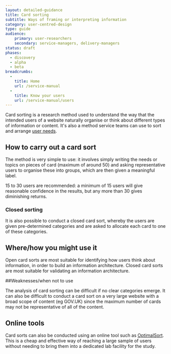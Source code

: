 ```yaml
---
layout: detailed-guidance
title: Card sorting
subtitle: Ways of framing or interpreting information
category: user-centred-design
type: guide
audience:
    primary: user-researchers
    secondary: service-managers, delivery-managers
status: draft
phases:
  - discovery
  - alpha
  - beta
breadcrumbs:
  -
    title: Home
    url: /service-manual
  -
    title: Know your users
    url: /service-manual/users
---
```


Card sorting is a research method used to understand the way that the intended users of a website naturally organise or think about different types of information or content. It's also a method service teams can use to sort and arrange [user needs](/service-manual/user-centred-design/user-needs.html).

## How to carry out a card sort

The method is very simple to use: it involves simply writing the needs or topics on pieces of card (maximum of around 50) and asking representative users to organise these into groups, which are then given a meaningful label.

15 to 30 users are recommended: a minimum of 15 users will give reasonable confidence in the results, but any more than 30 gives diminishing returns.

### Closed sorting

It is also possible to conduct a closed card sort, whereby the users are given pre-determined categories and are asked to allocate each card to one of these categories.

## Where/how you might use it

Open card sorts are most suitable for identifying how users think about information, in order to build an information architecture. Closed card sorts are most suitable for validating an information architecture.

##Weaknesses/when not to use

The analysis of card sorting can be difficult if no clear categories emerge. It can also be difficult to conduct a card sort on a very large website with a broad scope of content (eg GOV.UK) since the maximum number of cards may not be representative of all of the content.

## Online tools

Card sorts can also be conducted using an online tool such as [OptimalSort](http://www.optimalworkshop.com/optimalsort.htm). This is a cheap and effective way of reaching a large sample of users without needing to bring them into a dedicated lab facility for the study.
